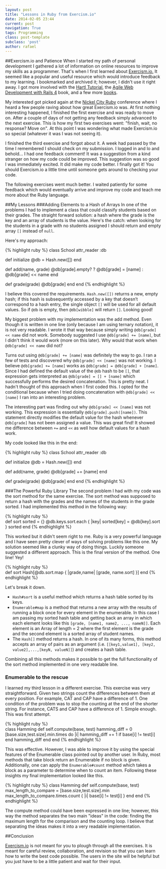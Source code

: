 ```yaml
---
layout: post
title: "Lessons in Ruby from Exercism.io"
date: 2014-02-05 23:44
current: post
navigation: True
tags: Programming
class: post-template
subclass: 'post'
author: rafael
---
```

##Exercism.io and Patience
When I started my path of personal development I gathered a lot of information on online resources to improve my skills as a programmer. That's when I first learned about [Exercism.io.](http://exercism.io/) It seemed like a popular and useful resource which would introduce feedback to my learning. I bookmarked and archived it; however, I didn't use it right away. I got more involved with the [Hartl Tutorial](http://ruby.railstutorial.org/), the [Agile Web Development with Rails 4](http://pragprog.com/book/rails4/agile-web-development-with-rails-4) book, and a few more [books](http://www.amazon.com/Design-Patterns-Ruby-Russ-Olsen/dp/0321490452). 

My interested got picked again at the [Nickel City Ruby](http://nickelcityruby.com/) conference where I heard a few people raving about how great Exercism.io was. At first nothing interesting happened, I finished the first exercise and was ready to move on. After a couple of days of not getting any feedback simply advanced to the next exercise. This is how my first two exercises went: "finish, wait, no response? Move on". At this point I was wondering what made Exercism.io so special (whatever it was I was not seeing it). 

I finished the third exercise and forgot about it. A week had passed by the time I remembered I should check on my submission. I logged in and lo and behold... I had one feedback comment! It was a suggestion from a kind stranger on how my code could be improved. This suggestion was so good I was immediately excited. It did make my code better. I finally got it! You should Exercism.io a little time until someone gets around to checking your code. 

The following exercises went much better. I waited patiently for some feedback which would eventually arrive and improve my code and teach me more about the Ruby language. 

##My Lessons
###Adding Elements to a Hash of Arrays
In one of the problems I had to implement a class that could classify students based on their grades. The straight forward solution: a hash where the grade is the key and an array of students is the value. Here's the catch: when looking for the students in a grade with no students assigned I should return and empty array ```[]``` instead of ```null```.

Here's my approach:

{% highlight ruby %}
class School
  attr_reader :db

  def initialize
    @db = Hash.new([])
  end

  def add(name, grade)
    @db[grade].empty? ? @db[grade] = [name] : @db[grade] << name
  end

  def grade(grade)
    @db[grade]
  end
end
{% endhighlight %}

I believe this covered the requirements. ```Hash.new([])``` returns a new, empty hash; if this hash is subsequently accessed by a key that doesn’t correspond to a hash entry, the single object ```[]``` will be used for all default values. So if ```@db``` is empty, then ```@db[wibble]``` will return ```[]```. Looking good!

My biggest problem with my implementation was the add method. Even though it is written in one line (only because I am using ternary notation), it is not very readable. I wrote it that way because simply writing ```@db[grade] << name``` did not work. Somebody suggested I use ```@db[grade] += [name]```, but I didn't think it would work (more on this later). Why would that work when ```@db[grade] << name``` did not?

Turns out using ```@db[grade] += [name]``` was definitely the way to go. I ran a few of tests and discovered why ```@db[grade] << [name]``` was not working. I believe ```@db[grade] += [name]``` works as ```@db[grade] = @db[grade] + [name]```. Since I had defined the default value of the ```@db``` hash to be ```[]```, that expression gets interpreted as ```@db[grade] = [] + [name]``` which successfully performs the desired concatenation. This is pretty neat. I hadn't thought of this approach when I first coded this. I opted for the conditional because when I tried doing concatenation with ```@db[grade] << [name]``` I ran into an interesting problem.

The interesting part was finding out why ```@db[grade] << [name]``` was not working. This expression is essentially ```@db[grade].push([name])```. This statement directly modifies the default value for the hash whenever ```@db[grade]``` has not been assigned a value. This was great find! It showed me difference between ```+=``` and ```<<``` as well how default values for a hash work.

My code looked like this in the end:

{% highlight ruby %}
class School
  attr_reader :db

  def initialize
    @db = Hash.new([])
  end

  def add(name, grade)
    @db[grade] += [name]
  end

  def grade(grade)
    @db[grade]
  end
end
{% endhighlight %}
 
###The Powerful Ruby Library
The second problem I had with my code was the sort method for the same exercise. The sort method was supposed to return a hash with the grades and the names of the students in the grade sorted. I had implemented this method in the following way:

{% highlight ruby %}  
def sort
  sorted = {}
  @db.keys.sort.each { |key| sorted[key] = @db[key].sort }
  sorted
end
{% endhighlight %}

This worked but it didn't seem right to me. Ruby is a very powerful language and I have seen pretty clever of ways of solving problems like this one. My solution seemed like a clunky way of doing things. Luckily someone suggested a different approach. This is the final version of the method. One line! Yey!

{% highlight ruby %}  
def sort
   Hash[@db.sort.map { |grade,name| [grade, name.sort] }]
end
{% endhighlight %}

Let's break it down.

* ```Hash#sort``` is a useful method which returns a hash table sorted by its keys. 
* ```Enumerable#map``` is a method that returns a new array with the results of running a block once for every element in the enumerable. In this case I am passing my sorted hash table and getting back an array in which each element looks like this ```[grade, [name1, name2, ..., nameN]]```. Each element is an Array of length = 2 where the first element is the grade and the second element is a sorted array of student names.
* The ```Hash[]``` method returns a hash. In one of its many forms, this method accepts an array of pairs as an argument (i.e. ```[[key1,value1], [key2, value2],...,[keyN, valueN]]```) and creates a hash table. 

Combining all this methods makes it possible to get the full functionality of the sort method implemented in one very readable line.

### Enumerable to the rescue
I learned my third lesson in a different exercise. This exercise was very straightforward. Given two strings count the differences between them at every position. For example, CAT and CAP have a difference of 1. One condition of the problem was to stop the counting at the end of the shorter string. For instance, CATS and CAP have a difference of 1.  Simple enough. This was first attempt.

{% highlight ruby %}  
class Hamming
  def self.compute(base, test)
    hamming_diff = 0
    [base.size,test.size].min.times do  |i| 
      hamming_diff += 1 if base[i] != test[i]
    end
    hamming_diff
  end
end
{% endhighlight %}

This was effective. However, I was able to improve it by using the special features of the Enumerable class pointed out by another user. In Ruby, most methods that take block return an Enumerable if no block is given. Additionally, one can apply the ```Enumerable#count``` method which takes a block as a parameter to determine when to count an item.  Following these insights my final implementation looked like this.

{% highlight ruby %} 
class Hamming
  def self.compute(base, test)
    max_length_to_compare = [base.size,test.size].min
    max_length_to_compare.times.count { |i| base[i] != test[i] } 
  end
end
{% endhighlight %}

The compute method could have been expressed in one line; however, this way the method separates the two main "ideas" in the code: finding the maximum length for the comparison and the counting loop. I believe that separating the ideas makes it into a very readable implementation.


##Conclusion

[Exercism.io](http://exercism.io/) is not meant for you to plough through all the exercises. It is meant for careful review, collaboration, and revision so that you can learn how to write the best code possible. The users in the site will be helpful but you just have to be a little patient and wait for their input.




